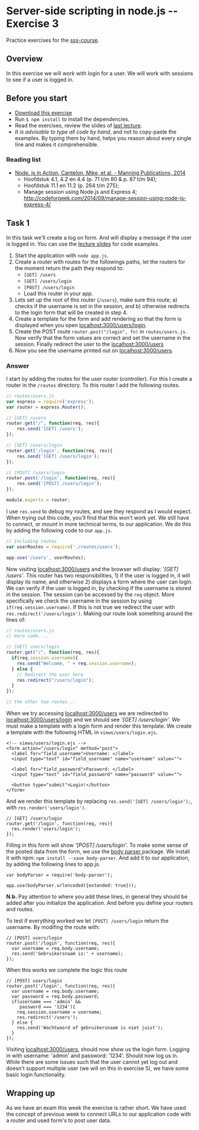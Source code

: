 # Server-side scripting in node.js -- Exercise 3

Practice exercises for the [sss-course](https://github.com/CMDA/sss-course).

## Overview
In this exercise we will work with login for a user. We will work with sessions to see if a user is logged in. 

## Before you start
* [Download this exercise](http://cl.ly/0u3W0D3k0d07)
* Run ```$ npm install``` to install the dependencies. 
* Read the exercises, review the slides of [last lecture](http://cmda.github.io/sss-course/lesson3).
* _It is advisable to type all code by hand_, and not to copy-paste the examples. By typing them by hand, helps you reason about every single line and makes it comprehensible. 

### Reading list
* [Node. js in Action, Cantelon, Mike, et al. - Manning Publications, 2014](http://www.manning.com/cantelon/)
    - Hoofdstuk 4.1, 4.2 en 4.4 (p. 71 t/m 80 & p. 87 t/m 94);
    - Hoofdstuk 11.1 en 11.2 (p. 264 t/m 275);
    - Manage session using Node.js and Express 4; http://codeforgeek.com/2014/09/manage-session-using-node-js-express-4/

## Task 1
In this task we'll create a log on form. And will display a message if the user is logged in. You can use the [lecture slides](http://cmda.github.io/sss-course/lesson3#/6/9) for code examples.

1. Start the application with ```node app.js```.
2. Create a router with routes for the followings paths, let the routers for the moment return the path they respond to:
    - ``` [GET] /users ```
    - ``` [GET] /users/login ```
    - ``` [POST] /users/login ```
    - Load this router in your app.
3. Lets set up the root of this router (```/users```), make sure this route; a) checks if the username is set in the session, and b) otherwise redirects to the login form that will be created in step 4.
4. Create a template for the form and add rendering so that the form is displayed when you open [localhost:3000/users/login](http://localhost:3000/users/login).
5. Create the POST route ``` router.post("/login", fn) ``` in ```routes/users.js```. Now verify that the form values are correct and set the username in the session. Finally redirect the user to the [localhost:3000/users](localhost:3000/users)
6. Now you see the username printed out on [localhost:3000/users](localhost:3000/users).

### Answer
I start by adding the routes for the user router (controller). For this I create a router in the ```/routes``` directory. To this router I add the following routes. 
```javascript
// routes/users.js
var express = require('express');
var router = express.Router();

// [GET] /users
router.get("/", function(req, res){
    res.send('[GET] /users');
});

// [GET] /users/login
router.get('/login', function(req, res){
    res.send('[GET] /users/login');
});

// [POST] /users/login
router.post('/login', function(req, res){
    res.send('[POST] /users/login');
});

module.exports = router;
```

I use ```res.send``` to debug my routes, and see they respond as I would expect. When trying out this code, you'll find that this won't work yet. We still have to connect, or _mount_ in more technical terms, to our application. We do this by adding the following code to our ```app.js```.

```javascript
// Including routes
var userRoutes = require('./routes/users');

app.use('/users', userRoutes);
```

Now visiting [localhost:3000/users](http://localhost:3000/users) and the browser will display: _'[GET] /users'_. This router has two responsibilities, 1) if the user is logged in, it will display its name, and otherwise 2) displays a form where the user can login. We can verify if the user is logged in, by checking if the username is stored in the session. The session can be accessed by the ```req``` object. More specifically we check the username in the session by using ```if(req.session.username)```. If this is not true we redirect the user with ```res.redirect('/users/login')```. Making our route look something around the lines of:
```javascript
// routes/users.js
// more code....

// [GET] users/login
router.get("/", function(req, res){
  if(req.session.username){
    res.send("Welcome, " + req.session.username);
  } else {
    // Redirect the user here
    res.redirect("/users/login");
  }
});

// the other two routes...
```

When we try accessing [localhost:3000/users](http://localhost:3000/users) we are redirected to [localhost:3000/users/login](http://localhost:3000/users/login) and we should see _'[GET] /users/login'_. We must make a template with a login form and render this template. We create a template with the following HTML in ```views/users/login.ejs```. 

```ejs
<!-- views/users/login.ejs -->
<form action="/users/login" method="post">
  <label for="field_username">Username: </label>
  <input type="text" id="field_username" name="username" value="">

  <label for="field_password">Password: </label>
  <input type="text" id="field_password" name="password" value="">

  <button type="submit">Login!</button>
</form>
```

And we render this template by replacing ```res.send('[GET] /users/login');```, with ```res.render('users/login')```. 

```
// [GET] /users/login
router.get('/login', function(req, res){
  res.render('users/login');
});

```

Filling in this form will show _'[POST] /users/login'_. To make some sense of the posted data from the form, we use the [body parser ]() package. We install it with npm: ```npm install --save body-parser```. And add it to our application, by adding the following lines to app.js. 

```
var bodyParser = require('body-parser');

app.use(bodyParser.urlencoded({extended: true}));
```

**N.b.** Pay attention to where you add these lines, in general they should be added after you initialize the application. And before you define your routers and routes.

To test if everything worked we let ```[POST] /users/login``` return the username. By modifing the route with:
```
// [POST] users/login
router.post('/login', function(req, res){
  var username = req.body.username;
  res.send('Gebruikersnaam is:' + username);
});
```

When this works we complete the logic this route
```
// [POST] users/login
router.post('/login', function(req, res){
  var username = req.body.username;
  var password = req.body.password;
  if(username === 'admin' &&
     password === '1234'){
    req.session.username = username;
    res.redirect('/users');
  } else {
    res.send('Wachtwoord of gebruikersnaam is niet juist');
  }
});
```

Visiting [localhost:3000/users](http://localhost:3000/users), should now show us the login form. Logging in with username: 'admin' and password: '1234'. Should now log us in. While there are some issues such that the user cannot yet log out and doesn't support multiple user (we will on this in exercise 5), we have some basic login functionality.

## Wrapping up
As we have an exam this week the exercise is rather short. We have used the concept of previous week to connect URLs to our application code with a router and used form's to post user data.
